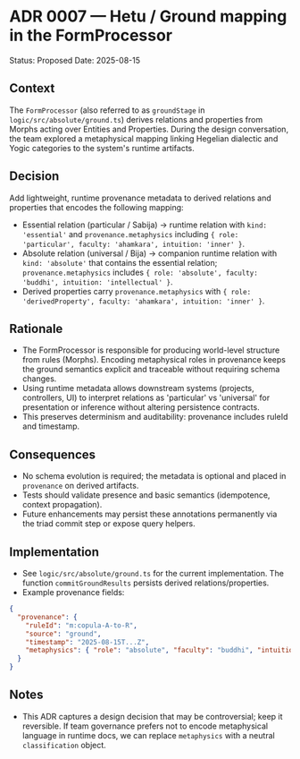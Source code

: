 # ADR 0007 — Hetu / Ground mapping in the FormProcessor

Status: Proposed
Date: 2025-08-15

Context
-------
The `FormProcessor` (also referred to as `groundStage` in `logic/src/absolute/ground.ts`) derives relations and properties from Morphs acting over Entities and Properties. During the design conversation, the team explored a metaphysical mapping linking Hegelian dialectic and Yogic categories to the system's runtime artifacts.

Decision
--------
Add lightweight, runtime provenance metadata to derived relations and properties that encodes the following mapping:

- Essential relation (particular / Sabija) → runtime relation with `kind: 'essential'` and `provenance.metaphysics` including `{ role: 'particular', faculty: 'ahamkara', intuition: 'inner' }`.
- Absolute relation (universal / Bija) → companion runtime relation with `kind: 'absolute'` that contains the essential relation; `provenance.metaphysics` includes `{ role: 'absolute', faculty: 'buddhi', intuition: 'intellectual' }`.
- Derived properties carry `provenance.metaphysics` with `{ role: 'derivedProperty', faculty: 'ahamkara', intuition: 'inner' }`.

Rationale
---------
- The FormProcessor is responsible for producing world-level structure from rules (Morphs). Encoding metaphysical roles in provenance keeps the ground semantics explicit and traceable without requiring schema changes.
- Using runtime metadata allows downstream systems (projects, controllers, UI) to interpret relations as 'particular' vs 'universal' for presentation or inference without altering persistence contracts.
- This preserves determinism and auditability: provenance includes ruleId and timestamp.

Consequences
------------
- No schema evolution is required; the metadata is optional and placed in `provenance` on derived artifacts.
- Tests should validate presence and basic semantics (idempotence, context propagation).
- Future enhancements may persist these annotations permanently via the triad commit step or expose query helpers.

Implementation
--------------
- See `logic/src/absolute/ground.ts` for the current implementation. The function `commitGroundResults` persists derived relations/properties.
- Example provenance fields:

```json
{
  "provenance": {
    "ruleId": "m:copula-A-to-R",
    "source": "ground",
    "timestamp": "2025-08-15T...Z",
    "metaphysics": { "role": "absolute", "faculty": "buddhi", "intuition": "intellectual" }
  }
}
```

Notes
-----
- This ADR captures a design decision that may be controversial; keep it reversible. If team governance prefers not to encode metaphysical language in runtime docs, we can replace `metaphysics` with a neutral `classification` object.

